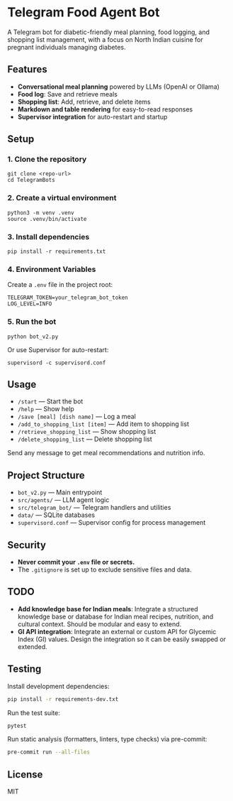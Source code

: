 # Telegram Food Agent Bot

A Telegram bot for diabetic-friendly meal planning, food logging, and shopping list management, with a focus on North Indian cuisine for pregnant individuals managing diabetes.

## Features
- **Conversational meal planning** powered by LLMs (OpenAI or Ollama)
- **Food log**: Save and retrieve meals
- **Shopping list**: Add, retrieve, and delete items
- **Markdown and table rendering** for easy-to-read responses
- **Supervisor integration** for auto-restart and startup

## Setup

### 1. Clone the repository
```
git clone <repo-url>
cd TelegramBots
```

### 2. Create a virtual environment
```
python3 -m venv .venv
source .venv/bin/activate
```

### 3. Install dependencies
```
pip install -r requirements.txt
```

### 4. Environment Variables
Create a `.env` file in the project root:
```
TELEGRAM_TOKEN=your_telegram_bot_token
LOG_LEVEL=INFO
```

### 5. Run the bot
```
python bot_v2.py
```

Or use Supervisor for auto-restart:
```
supervisord -c supervisord.conf
```

## Usage
- `/start` — Start the bot
- `/help` — Show help
- `/save [meal] [dish name]` — Log a meal
- `/add_to_shopping_list [item]` — Add item to shopping list
- `/retrieve_shopping_list` — Show shopping list
- `/delete_shopping_list` — Delete shopping list

Send any message to get meal recommendations and nutrition info.

## Project Structure
- `bot_v2.py` — Main entrypoint
- `src/agents/` — LLM agent logic
- `src/telegram_bot/` — Telegram handlers and utilities
- `data/` — SQLite databases
- `supervisord.conf` — Supervisor config for process management

## Security
- **Never commit your `.env` file or secrets.**
- The `.gitignore` is set up to exclude sensitive files and data.

## TODO

- **Add knowledge base for Indian meals**: Integrate a structured knowledge base or database for Indian meal recipes, nutrition, and cultural context. Should be modular and easy to extend.
- **GI API integration**: Integrate an external or custom API for Glycemic Index (GI) values. Design the integration so it can be easily swapped or extended.

## Testing

Install development dependencies:

```bash
pip install -r requirements-dev.txt
```

Run the test suite:

```bash
pytest
```

Run static analysis (formatters, linters, type checks) via pre-commit:

```bash
pre-commit run --all-files
```

## License
MIT
